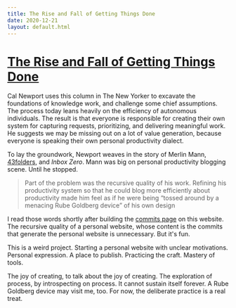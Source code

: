 ```yaml
---
title: The Rise and Fall of Getting Things Done
date: 2020-12-21
layout: default.html
---
```


# [The Rise and Fall of Getting Things Done](https://www.newyorker.com/tech/annals-of-technology/the-rise-and-fall-of-getting-things-done)

Cal Newport uses this column in The New Yorker to excavate the foundations of knowledge work, and challenge some chief assumptions.
The process today leans heavily on the efficiency of autonomous individuals.
The result is that everyone is responsible for creating their own system for capturing requests, prioritizing, and delivering meaningful work.
He suggests we may be missing out on a lot of value generation, because everyone is speaking their own personal productivity dialect.

To lay the groundwork, Newport weaves in the story of Merlin Mann, [43folders][], and _Inbox Zero_.
Mann was big on personal productivity blogging scene.
Until he stopped.

> Part of the problem was the recursive quality of his work.
> Refining his productivity system so that he could blog more efficiently about productivity made him feel as if he were being “tossed around by a menacing Rube Goldberg device” of his own design

I read those words shortly after building the [commits page](/commits/) on this website.
The recursive quality of a personal website, whose content is the commits that generate the personal website is unnecessary.
But it's fun.

This is a weird project.
Starting a personal website with unclear motivations.
Personal expression.
A place to publish.
Practicing the craft.
Mastery of tools.

The joy of creating, to talk about the joy of creating.
The exploration of process, by introspecting on process.
It cannot sustain itself forever.
A Rube Goldberg device may visit me, too.
For now, the deliberate practice is a real treat.

[43folders]: http://www.43folders.com
